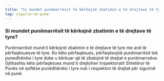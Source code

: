 ```yaml
---
title: "Si mundet punëmarrësit të kërkojnë zbatimin e të drejtave të tyre?"
tag: siguria-ne-pune
---
```


###  Si mundet punëmarrësit të kërkojnë zbatimin e të drejtave të tyre?

Punëmarrësit mund ti kërkojnë zbatimin e të drejtave të tyre me anë të përfaqësuesve të tyre. Ku këto përfaqësues, përfaqësojnë punëmarrësit tek punedhënësi i tyre duke u kërkuar që të zbatojnë të drejtat e punëmarrsëve. Gjithashtu këto përfaqësues mund ti drejtohen Inspektoratit Shtetëror të Punës në qoftëse punëdhënësi i tyre nuk i respekton të drejtat për sigurinë në punë.
